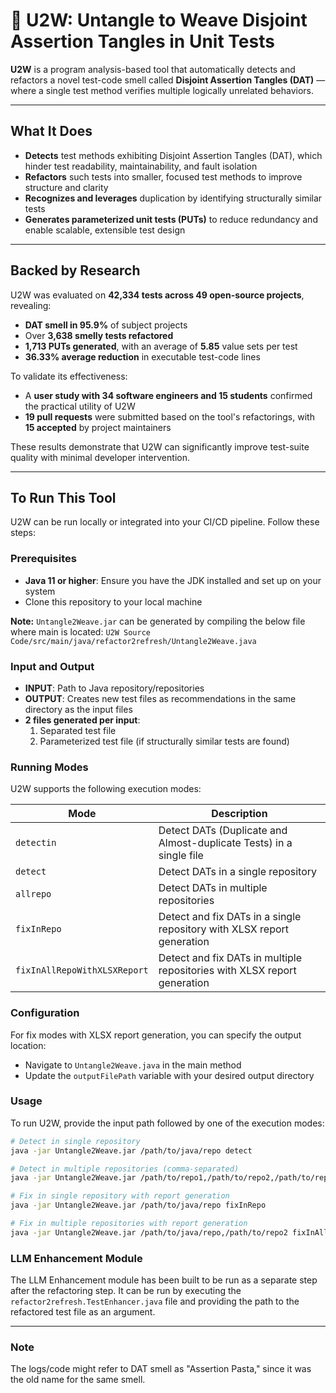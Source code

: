 # 🧪 U2W: Untangle to Weave Disjoint Assertion Tangles in Unit Tests

**U2W** is a program analysis-based tool that automatically detects and refactors a novel test-code smell called **Disjoint Assertion Tangles (DAT)** — where a single test method verifies multiple logically unrelated behaviors.

---

## What It Does

- **Detects** test methods exhibiting Disjoint Assertion Tangles (DAT), which hinder test readability, maintainability, and fault isolation
- **Refactors** such tests into smaller, focused test methods to improve structure and clarity
- **Recognizes and leverages** duplication by identifying structurally similar tests
- **Generates parameterized unit tests (PUTs)** to reduce redundancy and enable scalable, extensible test design

---

## Backed by Research

U2W was evaluated on **42,334 tests across 49 open-source projects**, revealing:
- **DAT smell in 95.9%** of subject projects
- Over **3,638 smelly tests refactored**
- **1,713 PUTs generated**, with an average of **5.85** value sets per test
- **36.33% average reduction** in executable test-code lines

To validate its effectiveness:
- A **user study with 34 software engineers and 15 students** confirmed the practical utility of U2W
- **19 pull requests** were submitted based on the tool's refactorings, with **15 accepted** by project maintainers

These results demonstrate that U2W can significantly improve test-suite quality with minimal developer intervention.

---

## To Run This Tool

U2W can be run locally or integrated into your CI/CD pipeline. Follow these steps:

### Prerequisites
- **Java 11 or higher**: Ensure you have the JDK installed and set up on your system
- Clone this repository to your local machine

**Note:** `Untangle2Weave.jar` can be generated by compiling the below file where main is located: `U2W Source Code/src/main/java/refactor2refresh/Untangle2Weave.java`

### Input and Output
- **INPUT**: Path to Java repository/repositories
- **OUTPUT**: Creates new test files as recommendations in the same directory as the input files
- **2 files generated per input**:
  1. Separated test file
  2. Parameterized test file (if structurally similar tests are found)

### Running Modes

U2W supports the following execution modes:

| Mode | Description |
|------|-------------|
| `detectin` | Detect DATs (Duplicate and Almost-duplicate Tests) in a single file |
| `detect` | Detect DATs in a single repository |
| `allrepo` | Detect DATs in multiple repositories |
| `fixInRepo` | Detect and fix DATs in a single repository with XLSX report generation |
| `fixInAllRepoWithXLSXReport` | Detect and fix DATs in multiple repositories with XLSX report generation |

### Configuration

For fix modes with XLSX report generation, you can specify the output location:
- Navigate to `Untangle2Weave.java` in the main method
- Update the `outputFilePath` variable with your desired output directory

### Usage

To run U2W, provide the input path followed by one of the execution modes:

```bash
# Detect in single repository
java -jar Untangle2Weave.jar /path/to/java/repo detect

# Detect in multiple repositories (comma-separated)
java -jar Untangle2Weave.jar /path/to/repo1,/path/to/repo2,/path/to/repo3 allrepo

# Fix in single repository with report generation
java -jar Untangle2Weave.jar /path/to/java/repo fixInRepo

# Fix in multiple repositories with report generation
java -jar Untangle2Weave.jar /path/to/java/repo,/path/to/repo2 fixInAllRepoWithXLSXReport
```

### LLM Enhancement Module

The LLM Enhancement module has been built to be run as a separate step after the refactoring step. It can be run by executing the `refactor2refresh.TestEnhancer.java` file and providing the path to the refactored test file as an argument.

---

### Note

The logs/code might refer to DAT smell as "Assertion Pasta," since it was the old name for the same smell.
